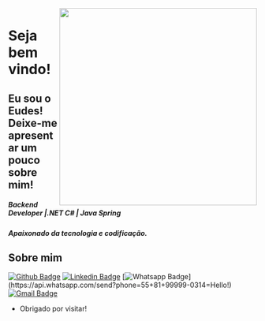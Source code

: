 <img align="right" width="400" height="400" src="https://encrypted-tbn0.gstatic.com/images?q=tbn:ANd9GcTDIv9Lw-m9bBS90WZ2k1w1Kl5iJ9ivWczShA&usqp=CAU">
 
# Seja bem vindo!
 
## Eu sou o Eudes! Deixe-me apresentar um pouco sobre mim!
 
##### Backend Developer |.NET C# | Java Spring
##### Apaixonado da tecnologia e codificação.


## Sobre mim
[![Github Badge](https://img.shields.io/badge/-Github-000?style=flat-square&logo=Github&logoColor=white&link=https://github.com/eudesoliveira)](https://github.com/eudesoliveira)
[![Linkedin Badge](https://img.shields.io/badge/-LinkedIn-blue?style=flat-square&logo=Linkedin&logoColor=white&link=www.linkedin.com/in/eudesoliveira)](www.linkedin.com/in/eudesoliveira)
[![Whatsapp Badge](https://img.shields.io/badge/-Whatsapp-4CA143?style=flat-square&labelColor=4CA143&logo=whatsapp&logoColor=white&link=https://api.whatsapp.com/send?phone=55+81+99999-0314&text=Hello!)](https://api.whatsapp.com/send?phone=55+81+99999-0314=Hello!)
[![Gmail Badge](https://img.shields.io/badge/-Gmail-c14438?style=flat-square&logo=Gmail&logoColor=white&link=mailto:eudesgomes007@gmail.com)](mailto:eudesgomes007@gmail.com)
 
- Obrigado por visitar!
